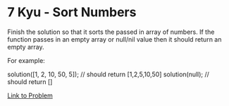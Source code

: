 # 7 Kyu - Sort Numbers

Finish the solution so that it sorts the passed in array of numbers. If the function passes in an empty array or null/nil value then it should return an empty array.

For example:

solution([1, 2, 10, 50, 5]); // should return [1,2,5,10,50]
solution(null); // should return []

[Link to Problem](https://www.codewars.com/kata/5174a4c0f2769dd8b1000003/train/javascript)